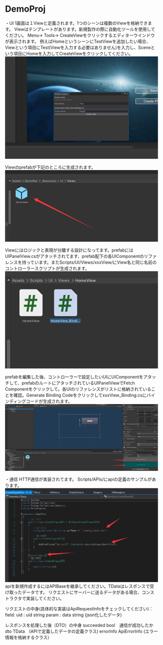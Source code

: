 # DemoProj

 ・UI
  1画面は１Viewと定義されます。1つのシーンは複数のViewを格納できます。
  Viewはテンプレートがあります。新規製作の際に自動化ツールを使用してください。
  Menu-> Tools-> CreateViewをクリックするエディターウインドウが表示されます。
  例えばHomeというシーンにTestViewを追加したい場合、Viewという項目にTest(Viewを入力する必要はありません)を入力し、Sceneという項目にHomeを入力してCreateViewをクリックしてください。
  ![image](https://github.com/niu-shuang/DemoProj/blob/main/ScreenShots/CreateView0.png)
  
  Viewのprefabが下記のところに生成されます。
  ![image](https://github.com/niu-shuang/DemoProj/blob/main/ScreenShots/CreateView1.png)
  
  Viewにはロジックと表現が分離する設計になってます。prefabにはUIPanelView.csがアタッチされてます、prefab配下の各UIComponentのリファレンスを持っています。またScripts/UI/Views/xxxView/にView名と同じ名前のコントローラースクリプトが生成されます。
   ![image](https://github.com/niu-shuang/DemoProj/blob/main/ScreenShots/CreateView3.png)
   
   prefabを編集した後、コントローラーで設定したいUIにUIComponentをアタッチして、prefabのルートにアタッチされているUIPanelViewでFetch Componentをクリックして。各UIのリファレンスがリストに格納されていることを確認。Generate Binding CodeをクリックしてxxxView_Binding.csにバインディングコードが生成されます。
      ![image](https://github.com/niu-shuang/DemoProj/blob/main/ScreenShots/CreateView2.png)
      
 ・通信
  HTTP通信が実装されてます。
  Scripts/APIs/にapiの定義のサンプルがあります。
       ![image](https://github.com/niu-shuang/DemoProj/blob/main/ScreenShots/ApiDemo.png)
  apiを新規作成するにはAPIBase<TData>を継承してください。TDataはレスポンスで受け取ったデータです。
  リクエストにサーバーに送るデータがある場合、コンストラクタで実装してください。
 
 リクエストの中身(具体的な実装はApiRequestInfoをチェックしてください)：
 field:
     uid : uid string
     param : data string (json化したデータ)
     
 レスポンスを処理した後（DTO）の中身
     succeeded bool　通信が成功したか
     dto TData　(APIで定義したデータの定義クラス)
     errorInfo ApiErrorInfo (エラー情報を格納するクラス）
  
